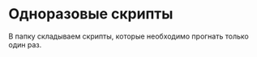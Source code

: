 Одноразовые скрипты
===============
В папку складываем скрипты, которые необходимо прогнать только один раз.

